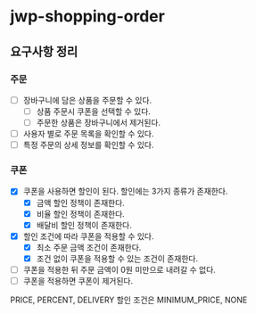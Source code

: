 # jwp-shopping-order

## 요구사항 정리

### 주문

- [ ] 장바구니에 담은 상품을 주문할 수 있다.
    - [ ] 상품 주문시 쿠폰을 선택할 수 있다.
    - [ ] 주문한 상품은 장바구니에서 제거된다.
- [ ] 사용자 별로 주문 목록을 확인할 수 있다.
- [ ] 특정 주문의 상세 정보를 확인할 수 있다.

### 쿠폰

- [X] 쿠폰을 사용하면 할인이 된다. 할인에는 3가지 종류가 존재한다.
    - [X] 금액 할인 정책이 존재한다.
    - [X] 비율 할인 정책이 존재한다.
    - [X] 배달비 할인 정책이 존재한다.
- [X] 할인 조건에 따라 쿠폰을 적용할 수 있다.
    - [X] 최소 주문 금액 조건이 존재한다.
    - [X] 조건 없이 쿠폰을 적용할 수 있는 조건이 존재한다.
- [ ] 쿠폰을 적용한 뒤 주문 금액이 0원 미만으로 내려갈 수 없다.
- [ ] 쿠폰을 적용하면 쿠폰이 제거된다.

PRICE, PERCENT, DELIVERY
할인 조건은 MINIMUM_PRICE, NONE
